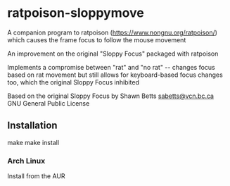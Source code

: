 # ratpoison-sloppymove

A companion program to ratpoison (https://www.nongnu.org/ratpoison/) which causes the frame focus to follow the mouse movement

An improvement on the original "Sloppy Focus" packaged with ratpoison

Implements a compromise between "rat" and "no rat" -- changes focus based on rat movement but still allows for keyboard-based focus changes too, which the original Sloppy Focus inhibited

Based on the original Sloppy Focus by Shawn Betts <sabetts@vcn.bc.ca>
GNU General Public License

## Installation

make
make install

### Arch Linux

Install from the AUR

